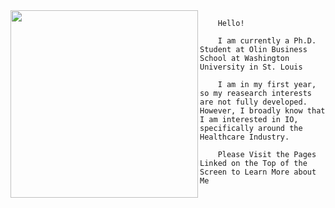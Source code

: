 
<img align="left" width="300"  src="https://user-images.githubusercontent.com/60712465/131029942-56989f78-4f40-4af2-b5f2-b7c7aae06924.jpg">

        Hello!

        I am currently a Ph.D. Student at Olin Business School at Washington University in St. Louis

        I am in my first year, so my reasearch interests are not fully developed. However, I broadly know that I am interested in IO, specifically around the Healthcare Industry.

        Please Visit the Pages Linked on the Top of the Screen to Learn More about Me


